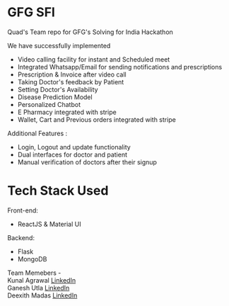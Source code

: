 # GFG SFI

Quad's Team repo for GFG's Solving for India Hackathon

We have successfully implemented

- Video calling facility for instant and Scheduled meet
- Integrated Whatsapp/Email for sending notifications and prescriptions
- Prescription & Invoice after video call
- Taking Doctor's feedback by Patient
- Setting Doctor's Availability 
- Disease Prediction Model 
- Personalized Chatbot
- E Pharmacy integrated with stripe
- Wallet, Cart and Previous orders integrated with stripe

Additional Features :
- Login, Logout and update functionality
- Dual interfaces for doctor and patient
- Manual verification of doctors after their signup

# Tech Stack Used

Front-end:
- ReactJS & Material UI

Backend:
- Flask
- MongoDB

Team Memebers - <br />
Kunal Agrawal [LinkedIn](https://www.linkedin.com/in/kunalragrawal/) <br />
Ganesh Utla [LinkedIn](https://www.linkedin.com/in/ganesh-utla-888abc/) <br />
Deexith Madas [LinkedIn](https://www.linkedin.com/in/deexith-madas-625283208/) <br />
